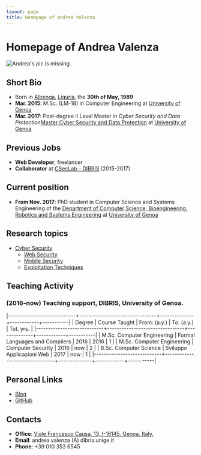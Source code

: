 ```yaml
--- 
layout: page
title: Homepage of Andrea Valenza
---
```


# Homepage of Andrea Valenza

![Andrea's pic is missing.](/pics/valenza.jpg)


## Short Bio
- Born in [Albenga](https://en.wikipedia.org/wiki/Albenga), [Liguria](https://en.wikipedia.org/wiki/Liguria), the **30th of May, 1989**
- **Mar. 2015**: M.Sc. (LM-18) in Computer Engineering at [University of Genoa](https://en.wikipedia.org/wiki/University_of_Genoa)
- **Mar. 2017**: Post-degree II Level Master in *Cyber Security and Data Protection*[Master Cyber Security and Data Protection](https://mastercybersecurity.it/) at [University of Genoa](https://en.wikipedia.org/wiki/University_of_Genoa)


## Previous Jobs
- **Web Developer**, freelancer
- **Collaborator** at [CSecLab - DIBRIS](https://csec.it) (2015-2017)


## Current position
- **From Nov. 2017**: PhD student in Computer Science and Systems Engineering of the [Department of Computer Science, Bioengineering, Robotics and Systems Engineering](http://www.dibris.unige.it/) at [University of Genoa](https://en.wikipedia.org/wiki/University_of_Genoa)


## Research topics
- [Cyber Security](https://en.wikipedia.org/wiki/Computer_security)
  * [Web Security](https://en.wikipedia.org/wiki/Web_application_security)
  * [Mobile Security](https://en.wikipedia.org/wiki/Mobile_security)
  * [Exploitation Techniques](https://en.wikipedia.org/wiki/Exploit_(computer_security))


## Teaching Activity

### (2016-now) Teaching support, DIBRIS, University of Genoa.

|----------------------------+--------------------------------+--------------+------------+-----------|
| Degree                     | Course Taught                  | From: (a.y.) | To: (a.y.) | Tot. yrs. |
|----------------------------+--------------------------------+--------------+------------+-----------|
| M.Sc. Computer Engineering | Formal Languages and Compilers | 2016         | 2016       | 1         |
| M.Sc. Computer Engineering | Computer Security              | 2016         | now        | 2         |
| B.Sc. Computer Science     | Sviluppo Applicazioni Web      | 2017         | now        | 1         |
|----------------------------+--------------------------------+--------------+------------+-----------|

## Personal Links

- [Blog](https://avalz.it/) 
- [GitHub](https://github.com/AvalZ) 


## Contacts

- **Office**: [Viale Francesco Causa, 13, I-16145, Genoa, Italy.](https://www.google.it/maps/place/44°24'07.0%22N+8°57'38.7%22E/@44.4019444,8.9596557,18z/data=!3m1!4b1!4m5!3m4!1s0x0:0x0!8m2!3d44.401932!4d8.960757)
- **Email**: andrea.valenza (A) dibris.unige.it 
- **Phone**: +39 010 353 6545
